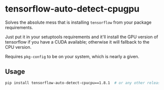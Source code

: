 # tensorflow-auto-detect-cpugpu

Solves the absolute mess that is installing `tensorflow` from your package requirements.

Just put it in your setuptools requirements and it'll install the GPU version of tensorflow if you have a CUDA
available; otherwise it will fallback to the CPU version.

Requires `pkg-config` to be on your system, which is nearly a given.

## Usage

```sh
pip install tensorflow-auto-detect-cpucpu==1.8.1  # or any other release, 1to1 mapping to tf releases
```

